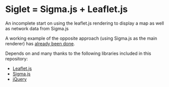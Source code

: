 # Siglet = Sigma.js + Leaflet.js

An incomplete start on using the leaflet.js rendering to display a map as well as network data from Sigma.js

A working example of the opposite approach (using Sigma.js as the main renderer) has [already been done](https://github.com/Linkurious/linkurious.js/tree/develop/plugins/sigma.plugins.leaflet).

Depends on and many thanks to the following libraries included in this repository:
* [Leaflet.js](https://github.com/Leaflet/Leaflet)
* [Sigma.js](https://github.com/jacomyal/sigma.js)
* [jQuery](https://github.com/jquery/jquery)
